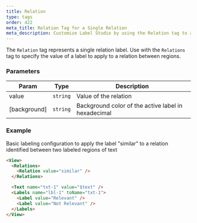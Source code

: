 ```yaml
---
title: Relation
type: tags
order: 422
meta_title: Relation Tag for a Single Relation
meta_description: Customize Label Studio by using the Relation tag to add a single consistent label to relations between regions in machine learning and data science projects.
---
```


The `Relation` tag represents a single relation label. Use with the `Relations` tag to specify the value of a label to apply to a relation between regions.

### Parameters

| Param | Type | Description |
| --- | --- | --- |
| value | <code>string</code> | Value of the relation |
| [background] | <code>string</code> | Background color of the active label in hexadecimal |

### Example

Basic labeling configuration to apply the label "similar" to a relation identified between two labeled regions of text

```html
<View>
  <Relations>
    <Relation value="similar" />
  </Relations>

  <Text name="txt-1" value="$text" />
  <Labels name="lbl-1" toName="txt-1">
    <Label value="Relevant" />
    <Label value="Not Relevant" />
  </Labels>
</View>
```
